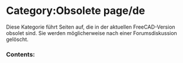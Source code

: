 # Category:Obsolete page/de


Diese Kategorie führt Seiten auf, die in der aktuellen FreeCAD-Version obsolet sind. Sie werden möglicherweise nach einer Forumsdiskussion gelöscht.

### Contents:
